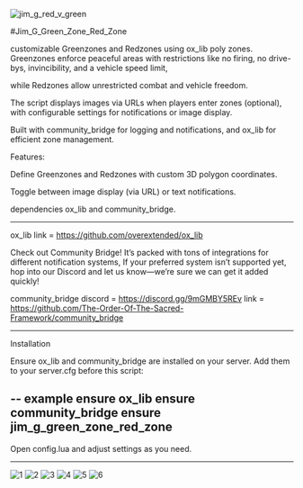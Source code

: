 ![jim_g_red_v_green](https://github.com/user-attachments/assets/4eed71ad-f79a-4d24-82a4-bba489dacbe9)


#Jim_G_Green_Zone_Red_Zone

customizable Greenzones and Redzones using ox_lib poly zones. 
Greenzones enforce peaceful areas with restrictions like no firing, no drive-bys, invincibility, and a vehicle speed limit, 

while Redzones allow unrestricted combat and vehicle freedom. 

The script displays  images via URLs when players enter zones (optional), 
with configurable settings for notifications or image display. 

Built with community_bridge for logging and notifications, 
and ox_lib for efficient zone management.

Features:

Define Greenzones and Redzones with custom 3D polygon coordinates.

Toggle between image display (via URL) or text notifications.

dependencies ox_lib and community_bridge.

----------------------------------------------------------------------------------------------------------------------------------------------------------------------------------------

ox_lib link = https://github.com/overextended/ox_lib

Check out Community Bridge! It’s packed with tons of integrations for different notification systems, 
If your preferred system isn’t supported yet, hop into our Discord and let us know—we’re sure we can get it added quickly!

community_bridge
discord = https://discord.gg/9mGMBY5REv
link = https://github.com/The-Order-Of-The-Sacred-Framework/community_bridge

----------------------------------------------------------------------------------------------------------------------------------------------------------------------------------------
Installation

Ensure ox_lib and community_bridge are installed on your server.
Add them to your server.cfg before this script:

-- example 
ensure ox_lib
ensure community_bridge
ensure jim_g_green_zone_red_zone
--

Open config.lua and adjust settings as you need.





------------------------------------


![1](https://github.com/user-attachments/assets/b524ca33-a781-4cf5-80e3-664648825787)
![2](https://github.com/user-attachments/assets/145ac77f-25b4-4011-939f-819675158984)
![3](https://github.com/user-attachments/assets/212fb4c8-16ca-43e9-b028-d9806a1effa8)
![4](https://github.com/user-attachments/assets/625f4b83-00fd-40bf-9674-919cd01a04fb)
![5](https://github.com/user-attachments/assets/d2ec05ed-080f-4854-94b1-fda53a5d0e52)
![6](https://github.com/user-attachments/assets/453d2ace-8909-41b2-a736-ffc576a14c62)




